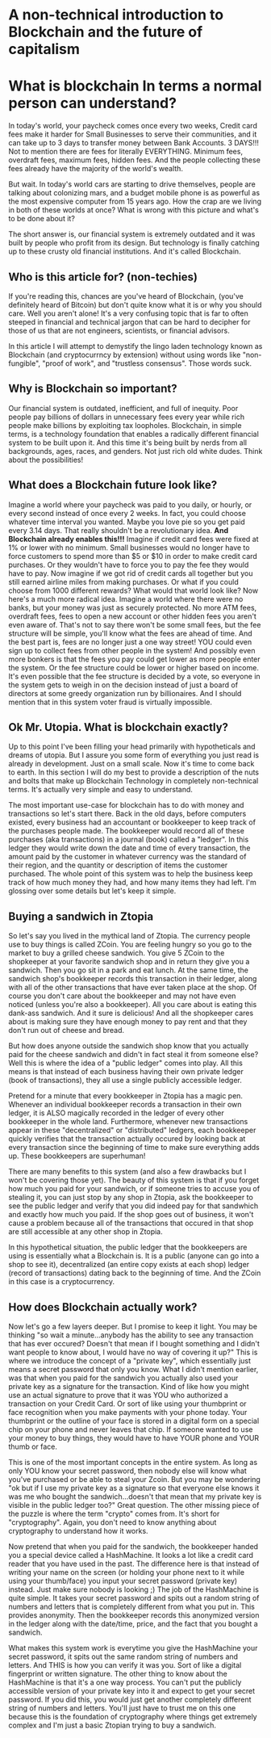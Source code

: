 # A non-technical introduction to Blockchain and the future of capitalism
# What is blockchain In terms a normal person can understand?

In today's world, your paycheck comes once every two weeks, Credit card fees make it harder for Small Businesses to serve their communities, and it can take up to 3 days to transfer money between Bank Accounts. 3 DAYS!!! Not to mention there are fees for literally EVERYTHING. Minimum fees, overdraft fees, maximum fees, hidden fees. And the people collecting these fees already have the majority of the world's wealth.

But wait. In today's world cars are starting to drive themselves, people are talking about colonizing mars, and a budget mobile phone is as powerful as the most expensive computer from 15 years ago. How the crap are we living in both of these worlds at once? What is wrong with this picture and what's to be done about it?

The short answer is, our financial system is extremely outdated and it was built by people who profit from its design. But technology is finally catching up to these crusty old financial institutions. And it's called Blockchain.

## Who is this article for? (non-techies)
If you're reading this, chances are you've heard of Blockchain, (you've definitely heard of Bitcoin) but don't quite know what it is or why you should care. Well you aren't alone! It's a very confusing topic that is far to often steeped in financial and technical jargon that can be hard to decipher for those of us that are not engineers, scientists, or financial advisors.

In this article I will attempt to demystify the lingo laden technology known as Blockchain (and cryptocurrncy by extension) without using words like "non-fungible", "proof of work", and "trustless consensus". Those words suck.

## Why is Blockchain so important?
Our financial system is outdated, inefficient, and full of inequity. Poor people pay billions of dollars in unnecessary fees every year while rich people make billions by exploiting tax loopholes. Blockchain, in simple terms, is a technology foundation that enables a radically different financial system to be built upon it. And this time it's being built by nerds from all backgrounds, ages, races, and genders. Not just rich old white dudes. Think about the possibilities!

## What does a Blockchain future look like?
Imagine a world where your paycheck was paid to you daily, or hourly, or every second instead of once every 2 weeks. In fact, you could choose whatever time interval you wanted. Maybe you love pie so you get paid every 3.14 days. That really shouldn't be a revolutionary idea. **And Blockchain already enables this!!!**
Imagine if credit card fees were fixed at 1% or lower with no minimum. Small businesses would no longer have to force customers to spend more than $5 or $10 in order to make credit card purchases. Or they wouldn't have to force you to pay the fee they would have to pay. Now imagine if we got rid of credit cards all together but you still earned airline miles from making purchases. Or what if you could choose from 1000 different rewards? What would that world look like?
Now here's a much more radical idea. Imagine a world where there were no banks, but your money was just as securely protected. No more ATM fees, overdraft fees, fees to open a new account or other hidden fees you aren't even aware of. That's not to say there won't be some small fees, but the fee structure will be simple, you'll know what the fees are ahead of time.
And the best part is, fees are no longer just a one way street! YOU could even sign up to collect fees from other people in the system! And possibly even more bonkers is that the fees you pay could get lower as more people enter the system. Or the fee structure could be lower or higher based on income. It's even possible that the fee structure is decided by a vote, so everyone in the system gets to weigh in on the decision instead of just a board of directors at some greedy organization run by billionaires. And I should mention that in this system voter fraud is virtually impossible.


## Ok Mr. Utopia. What is blockchain exactly?
Up to this point I've been filling your head primarily with hypotheticals and dreams of utopia. But I assure you some form of everything you just read is already in development. Just on a small scale. Now it's time to come back to earth. In this section I will do my best to provide a description of the nuts and bolts that make up Blockchain Technology in completely non-technical terms. It's actually very simple and easy to understand.

The most important use-case for blockchain has to do with money and transactions so let's start there. Back in the old days, before computers existed, every business had an accountant or bookkeeper to keep track of the purchases people made. The bookkeeper would record all of these purchases (aka transactions) in a journal (book) called a "ledger". In this ledger they would write down the date and time of every transaction, the amount paid by the customer in whatever currency was the standard of their region, and the quantity or description of items the customer purchased. The whole point of this system was to help the business keep track of how much money they had, and how many items they had left. I'm glossing over some details but let's keep it simple.

## Buying a sandwich in Ztopia
So let's say you lived in the mythical land of Ztopia. The currency people use to buy things is called ZCoin. You are feeling hungry so you go to the market to buy a grilled cheese sandwich. You give 5 ZCoin to the shopkeeper at your favorite sandwich shop and in return they give you a sandwich. Then you go sit in a park and eat lunch. At the same time, the sandwich shop's bookkeeper records this transaction in their ledger, along with all of the other transactions that have ever taken place at the shop. Of course you don't care about the bookkeeper and may not have even noticed (unless you're also a bookkeeper). All you care about is eating this dank-ass sandwich. And it sure is delicious! And all the shopkeeper cares about is making sure they have enough money to pay rent and that they don't run out of cheese and bread.

But how does anyone outside the sandwich shop know that you actually paid for the cheese sandwich and didn't in fact steal it from someone else? Well this is where the idea of a "public ledger" comes into play. All this means is that instead of each business having their own private ledger (book of transactions), they all use a single publicly accessible ledger.

Pretend for a minute that every bookkeeper in Ztopia has a magic pen. Whenever an individual bookkeeper records a transaction in their own ledger, it is ALSO magically recorded in the ledger of every other bookkeeper in the whole land. Furthermore, whenever new transactions appear in these "decentralized" or "distributed" ledgers, each bookkeeper quickly verifies that the transaction actually occured by looking back at every transaction since the beginning of time to make sure everything adds up. These bookkeepers are superhuman! 

There are many benefits to this system (and also a few drawbacks but I won't be covering those yet). The beauty of this system is that if you forget how much you paid for your sandwich, or if someone tries to accuse you of stealing it, you can just stop by any shop in Ztopia, ask the bookkeeper to see the public ledger and verify that you did indeed pay for that sandwhich and exactly how much you paid. If the shop goes out of business, it won't cause a problem because all of the transactions that occured in that shop are still accessible at any other shop in Ztopia.

In this hypothetical situation, the public ledger that the bookkeepers are using is essentially what a Blockchain is. It is a public (anyone can go into a shop to see it), decentralized (an entire copy exists at each shop) ledger (record of transactions) dating back to the beginning of time. And the ZCoin in this case is a cryptocurrency.

## How does Blockchain actually work?
Now let's go a few layers deeper. But I promise to keep it light. You may be thinking "so wait a minute...anybody has the ability to see any transaction that has ever occured? Doesn't that mean if I bought something and I didn't want people to know about, I would have no way of covering it up?" This is where we introduce the concept of a "private key", which essentially just means a secret password that only you know. What I didn't mention earlier, was that when you paid for the sandwich you actually also used your private key as a signature for the transaction. Kind of like how you might use an actual signature to prove that it was YOU who authorized a transaction on your Credit Card. Or sort of like using your thumbprint or face recognition when you make payments with your phone today. Your thumbprint or the outline of your face is stored in a digital form on a special chip on your phone and never leaves that chip. If someone wanted to use your money to buy things, they would have to have YOUR phone and YOUR thumb or face.

This is one of the most important concepts in the entire system. As long as only YOU know your secret password, then nobody else will know what you've purchased or be able to steal your Zcoin. But you may be wondering "ok but if I use my private key as a signature so that everyone else knows it was me who bought the sandwich...doesn't that mean that my private key is visible in the public ledger too?" Great question. The other missing piece of the puzzle is where the term "crypto" comes from. It's short for "cryptography". Again, you don't need to know anything about cryptography to understand how it works.

Now pretend that when you paid for the sandwich, the bookkeeper handed you a special device called a HashMachine. It looks a lot like a credit card reader that you have used in the past. The difference here is that instead of writing your name on the screen (or holding your phone next to it while using your thumb/face) you input your secret password (private key) instead. Just make sure nobody is looking ;) The job of the HashMachine is quite simple. It takes your secret password and spits out a random string of numbers and letters that is completely different from what you put in. This provides anonymity. Then the bookkeeper records this anonymized version in the ledger along with the date/time, price, and the fact that you bought a sandwich.

What makes this system work is everytime you give the HashMachine your secret password, it spits out the same random string of numbers and letters. And THIS is how you can verify it was you. Sort of like a digital fingerprint or written signature. The other thing to know about the HashMachine is that it's a one way process. You can't put the publicly accessible version of your private key into it and expect to get your secret password. If you did this, you would just get another completely different string of numbers and letters. You'll just have to trust me on this one because this is the foundation of cryptography where things get extremely complex and I'm just a basic Ztopian trying to buy a sandwich.










